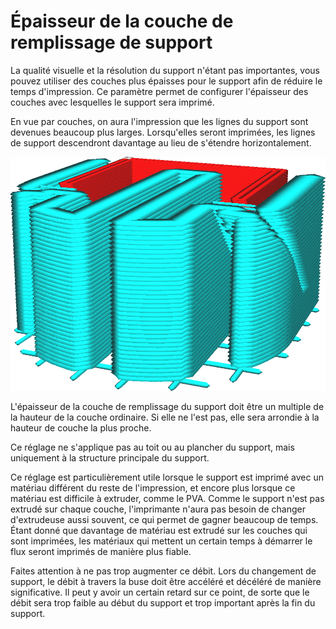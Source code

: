 Épaisseur de la couche de remplissage de support
====
La qualité visuelle et la résolution du support n'étant pas importantes, vous pouvez utiliser des couches plus épaisses pour le support afin de réduire le temps d'impression. Ce paramètre permet de configurer l'épaisseur des couches avec lesquelles le support sera imprimé.

En vue par couches, on aura l'impression que les lignes du support sont devenues beaucoup plus larges. Lorsqu'elles seront imprimées, les lignes de support descendront davantage au lieu de s'étendre horizontalement.

![L'épaisseur de la couche de remplissage du support est définie à trois fois la hauteur de la couche](../../../articles/images/support_infill_sparse_thickness.png)

L'épaisseur de la couche de remplissage du support doit être un multiple de la hauteur de la couche ordinaire. Si elle ne l'est pas, elle sera arrondie à la hauteur de couche la plus proche.

Ce réglage ne s'applique pas au toit ou au plancher du support, mais uniquement à la structure principale du support.

Ce réglage est particulièrement utile lorsque le support est imprimé avec un matériau différent du reste de l'impression, et encore plus lorsque ce matériau est difficile à extruder, comme le PVA. Comme le support n'est pas extrudé sur chaque couche, l'imprimante n'aura pas besoin de changer d'extrudeuse aussi souvent, ce qui permet de gagner beaucoup de temps. Étant donné que davantage de matériau est extrudé sur les couches qui sont imprimées, les matériaux qui mettent un certain temps à démarrer le flux seront imprimés de manière plus fiable.

Faites attention à ne pas trop augmenter ce débit. Lors du changement de support, le débit à travers la buse doit être accéléré et décéléré de manière significative. Il peut y avoir un certain retard sur ce point, de sorte que le débit sera trop faible au début du support et trop important après la fin du support.

